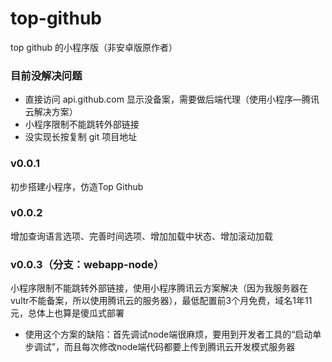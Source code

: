 # top-github
top github 的小程序版（非安卓版原作者）

### 目前没解决问题
* 直接访问 api.github.com 显示没备案，需要做后端代理（使用小程序—腾讯云解决方案）
* 小程序限制不能跳转外部链接
* 没实现长按复制 git 项目地址

### v0.0.1
初步搭建小程序，仿造Top Github

### v0.0.2
增加查询语言选项、完善时间选项、增加加载中状态、增加滚动加载

### v0.0.3（分支：webapp-node）
小程序限制不能跳转外部链接，使用小程序腾讯云方案解决（因为我服务器在vultr不能备案，所以使用腾讯云的服务器），最低配置前3个月免费，域名1年11元，总体上也算是傻瓜式部署
 * 使用这个方案的缺陷：首先调试node端很麻烦，要用到开发者工具的“启动单步调试”，而且每次修改node端代码都要上传到腾讯云开发模式服务器
